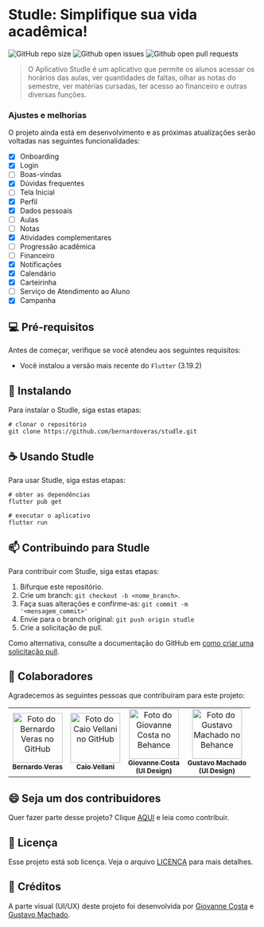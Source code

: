 # Studle: Simplifique sua vida acadêmica!

![GitHub repo size](https://img.shields.io/github/repo-size/bernardoveras/studle)
![Github open issues](https://img.shields.io/github/issues/bernardoveras/studle)
![Github open pull requests](https://img.shields.io/github/issues-pr/bernardoveras/studle)

<!-- <img src="imagem.png" alt="Exemplo imagem"> -->

> O Aplicativo Studle é um aplicativo que permite os alunos acessar os horários das aulas, ver quantidades de faltas, olhar as notas do semestre, ver matérias cursadas, ter acesso ao financeiro e outras diversas funções.

### Ajustes e melhorias

O projeto ainda está em desenvolvimento e as próximas atualizações serão voltadas nas seguintes funcionalidades:

- [x] Onboarding
- [x] Login
- [ ] Boas-vindas
- [x] Dúvidas frequentes
- [ ] Tela Inicial
- [x] Perfil
- [x] Dados pessoais
- [ ] Aulas
- [ ] Notas
- [x] Atividades complementares
- [ ] Progressão acadêmica
- [ ] Financeiro
- [x] Notificações
- [x] Calendário
- [x] Carteirinha
- [ ] Serviço de Atendimento ao Aluno
- [x] Campanha

## 💻 Pré-requisitos

Antes de começar, verifique se você atendeu aos seguintes requisitos:

- Você instalou a versão mais recente do `Flutter` (3.19.2)

## 🚀 Instalando

Para instalar o Studle, siga estas etapas:

```
# clonar o repositório
git clone https://github.com/bernardoveras/studle.git
```

## ☕ Usando Studle

Para usar Studle, siga estas etapas:

```
# obter as dependências
flutter pub get

# executar o aplicativo
flutter run
```

## 📫 Contribuindo para Studle

Para contribuir com Studle, siga estas etapas:

1. Bifurque este repositório.
2. Crie um branch: `git checkout -b <nome_branch>`.
3. Faça suas alterações e confirme-as: `git commit -m '<mensagem_commit>'`
4. Envie para o branch original: `git push origin studle`
5. Crie a solicitação de pull.

Como alternativa, consulte a documentação do GitHub em [como criar uma solicitação pull](https://help.github.com/en/github/collaborating-with-issues-and-pull-requests/creating-a-pull-request).

## 🤝 Colaboradores

Agradecemos às seguintes pessoas que contribuíram para este projeto:

<table>
  <tr>
    <td align="center">
      <a href="#" title="Bernardo Veras">
        <img src="https://avatars.githubusercontent.com/u/56937988" width="100px;" alt="Foto do Bernardo Veras no GitHub"/><br>
        <sub>
          <b>Bernardo Veras</b>
        </sub>
      </a>
    </td>
    <td align="center">
      <a href="#" title="Caio Vellani">
        <img src="https://avatars.githubusercontent.com/u/130803251?v=4" width="100px;" alt="Foto do Caio Vellani no GitHub"/><br>
        <sub>
          <b>Caio Vellani</b>
        </sub>
      </a>
    </td>
    <td align="center">
      <a href="#" title="Giovanne Costa">
        <img src="https://mir-s3-cdn-cf.behance.net/user/230/4e7ca387663677.5f31551c552a0.jpg" width="100px;" alt="Foto do Giovanne Costa no Behance"/><br>
        <sub>
          <b>Giovanne Costa<br>(UI Design)</b>
        </sub>
      </a>
    </td>
    <td align="center">
      <a href="#" title="Gustavo Machado">
        <img src="https://mir-s3-cdn-cf.behance.net/user/230/75f529178659203.65cfba6c4432f.jpg" width="100px;" alt="Foto do Gustavo Machado no Behance"/><br>
        <sub>
          <b>Gustavo Machado<br>(UI Design)</b>
        </sub>
      </a>
    </td>
  </tr>
</table>

## 😄 Seja um dos contribuidores

Quer fazer parte desse projeto? Clique [AQUI](CONTRIBUTING.md) e leia como contribuir.

## 📝 Licença

Esse projeto está sob licença. Veja o arquivo [LICENÇA](LICENSE.md) para mais detalhes.

## 💌 Créditos

A parte visual (UI/UX) deste projeto foi desenvolvida por [Giovanne Costa](https://www.behance.net/giovannecosta) e [Gustavo Machado](https://www.behance.net/gvstavomachado).
